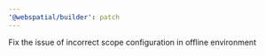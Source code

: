 ```yaml
---
'@webspatial/builder': patch
---
```


Fix the issue of incorrect scope configuration in offline environment
